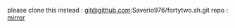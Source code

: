 please clone this instead : git@github.com:Saverio976/fortytwo.sh.git
repo : [mirror](https://github.com/Saverio976/fortytwo.sh)
